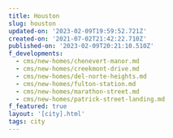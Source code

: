 ```yaml
---
title: Houston
slug: houston
updated-on: '2023-02-09T19:59:52.721Z'
created-on: '2021-07-02T21:42:22.710Z'
published-on: '2023-02-09T20:21:10.510Z'
f_developments:
  - cms/new-homes/chenevert-manor.md
  - cms/new-homes/creekmont-drive.md
  - cms/new-homes/del-norte-heights.md
  - cms/new-homes/fulton-station.md
  - cms/new-homes/marathon-street.md
  - cms/new-homes/patrick-street-landing.md
f_featured: true
layout: '[city].html'
tags: city
---
```



